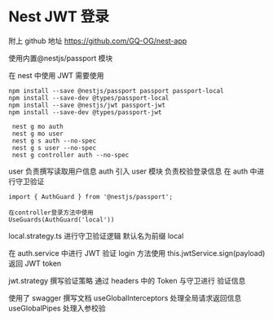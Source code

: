 # Nest JWT 登录

附上 github 地址 https://github.com/GQ-OG/nest-app

使用内置@nestjs/passport 模块

在 nest 中使用 JWT 需要使用

```
npm install --save @nestjs/passport passport passport-local
npm install --save-dev @types/passport-local
npm install --save @nestjs/jwt passport-jwt
npm install --save-dev @types/passport-jwt
```

```
 nest g mo auth
 nest g mo user
 nest g s auth --no-spec
 nest g s user --no-spec
 nest g controller auth --no-spec
```

user 负责撰写读取用户信息
auth 引入 user 模块 负责校验登录信息
在 auth 中进行守卫验证

```
import { AuthGuard } from '@nestjs/passport';

在controller登录方法中使用
UseGuards(AuthGuard('local'))
```

local.strategy.ts 进行守卫验证逻辑
默认名为前缀 local

在 auth.service 中进行 JWT 验证
login 方法使用 this.jwtService.sign(payload)返回 JWT token

jwt.strategy 撰写验证策略 通过 headers 中的 Token 与守卫进行 验证信息

使用了 swagger 撰写文档
useGlobalInterceptors 处理全局请求返回信息
useGlobalPipes 处理入参校验

